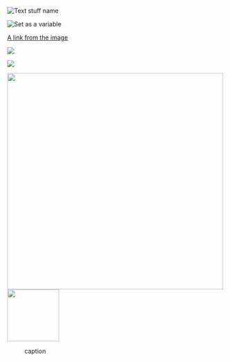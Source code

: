 ![Text stuff name](http://unsplash.it/500/500?random "This is a tooltip")

![Set as a variable][pic1]

[A link from the image](http://unsplash.it/500/500?random)

[![](http://unsplash.it/50/50?random)](http://unsplash.it/500/500?random)

[<img src="http://unsplash.it/50/50?random">](http://unsplash.it/500/500?random)

<img src="http://unsplash.it/50/50?random" width="500px" height="500px">

<img src="http://unsplash.it/50/50?random" class="img1">

<style>
	.img1{
		width: 120px;
	}
</style>

<figure>
	<figcaption>
		caption
	<figcaption/>
</figure>

[pic1]: http://unsplash.it/500/500?random